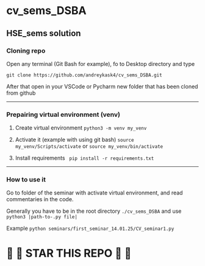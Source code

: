 # cv_sems_DSBA

## HSE_sems solution 

### Cloning repo
Open any terminal (Git Bash for example), fo to Desktop directory and type

``` git clone https://github.com/andreykask4/cv_sems_DSBA.git ```

After that open in your VSCode or Pycharm new folder that has been cloned from github

---

### Prepairing virtual environment (venv)
1. Create virtual environment
``` python3 -m venv my_venv ```

2. Activate it (example with using git bash)
``` source my_venv/Scripts/activate ``` or ``` source my_venv/bin/activate ```

3. Install requirements
``` pip install -r requirements.txt```

---

### How to use it

Go to folder of the seminar with activate virtual environment, and read commentaries in the code.

Generally you have to be in the root directory ``` ./cv_sems_DSBA ``` and use ``` python3 |path-to-.py file| ``` 

Example ```python seminars/first_seminar_14.01.25/CV_seminar1.py ```


# :yellow_heart: :yellow_heart: **STAR THIS REPO** :yellow_heart: :yellow_heart: